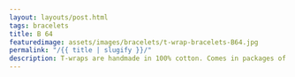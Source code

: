 ```yaml
---
layout: layouts/post.html
tags: bracelets
title: B 64
featuredimage: assets/images/bracelets/t-wrap-bracelets-B64.jpg
permalink: "/{{ title | slugify }}/"
description: T-wraps are handmade in 100% cotton. Comes in packages of 10 pieces of the same design. Probably the worlds best commercial for any Fun Park.
---
```

